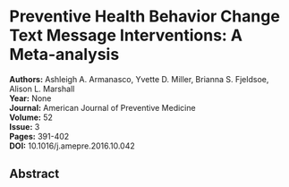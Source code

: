 # Preventive Health Behavior Change Text Message Interventions: A Meta-analysis

**Authors:** Ashleigh A. Armanasco, Yvette D. Miller, Brianna S. Fjeldsoe, Alison L. Marshall  
**Year:** None  
**Journal:** American Journal of Preventive Medicine  
**Volume:** 52  
**Issue:** 3  
**Pages:** 391-402  
**DOI:** 10.1016/j.amepre.2016.10.042  

## Abstract


